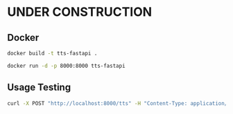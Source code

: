 # UNDER CONSTRUCTION

## Docker 
```bash
docker build -t tts-fastapi .

docker run -d -p 8000:8000 tts-fastapi
```

## Usage Testing

```bash
curl -X POST "http://localhost:8000/tts" -H "Content-Type: application/json" -d '{"text": "Hello, this is a test of the Bark text to speech system."}'
```